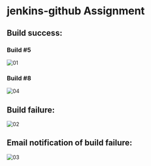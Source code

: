 # jenkins-github Assignment

## Build success:
### Build #5
![01](https://user-images.githubusercontent.com/7935495/51973384-8324b180-24a3-11e9-8d60-6cd1a18d956b.jpeg)

### Build #8
![04](https://user-images.githubusercontent.com/7935495/51973412-96378180-24a3-11e9-8991-631407c64666.jpeg)

## Build failure:
![02](https://user-images.githubusercontent.com/7935495/51973395-8a4bbf80-24a3-11e9-906a-62c0a1a67c1a.jpeg)

## Email notification of build failure:
![03](https://user-images.githubusercontent.com/7935495/51973402-8f107380-24a3-11e9-8988-6e41a3def32f.jpeg)
